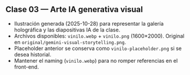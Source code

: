 ## Clase 03 — Arte IA generativa visual

- Ilustración generada (2025-10-28) para representar la galería holográfica y las diapositivas IA de la clase.
- Archivos disponibles: `vinilo.webp` + `vinilo.png` (1600×2000). Original en `original/gemini-visual-storytelling.png`.
- Placeholder anterior se conserva como `vinilo-placeholder.png` si se desea historial.
- Mantener el naming (`vinilo.webp`) para no romper referencias en el front-end.
